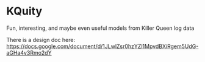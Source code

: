 # KQuity
Fun, interesting, and maybe even useful models from Killer Queen log data

There is a design doc here:  https://docs.google.com/document/d/1JLwlZsr0hzYZl1MpvdBXiRgem5UdG-aGHa4v3Rmo2dY
